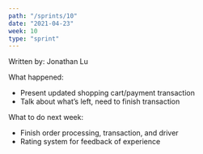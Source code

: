 ```yaml
---
path: "/sprints/10"
date: "2021-04-23"
week: 10
type: "sprint"
---
```


<!-- Output copied to clipboard! -->


Written by: Jonathan Lu

What happened:



*   Present updated shopping cart/payment transaction
*   Talk about what’s left, need to finish transaction

What to do next week:



*   Finish order processing, transaction, and driver
*   Rating system for feedback of experience